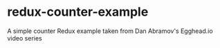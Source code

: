 # redux-counter-example
A simple counter Redux example taken from Dan Abramov's Egghead.io video series
